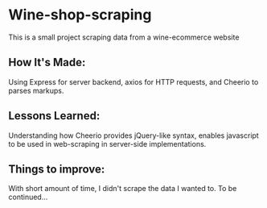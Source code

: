 # Wine-shop-scraping
This is a small project scraping data from a wine-ecommerce website

## How It's Made:
Using Express for server backend, axios for HTTP requests, and Cheerio to parses markups.

## Lessons Learned:
Understanding how Cheerio provides jQuery-like syntax, enables javascript to be used in web-scraping in server-side implementations.


## Things to improve:
With short amount of time, I didn't scrape the data I wanted to.
To be continued...

